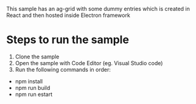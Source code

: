 This sample has an ag-grid with some dummy entries which is created in React and then hosted inside Electron framework

# Steps to run the sample
1. Clone the sample
2. Open the sample with Code Editor (eg. Visual Studio code)
3. Run the following commands in order:
  - npm install
  - npm run build
  - npm run estart

